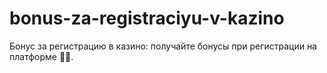# bonus-za-registraciyu-v-kazino
Бонус за регистрацию в казино: получайте бонусы при регистрации на платформе 🎉🎰.
